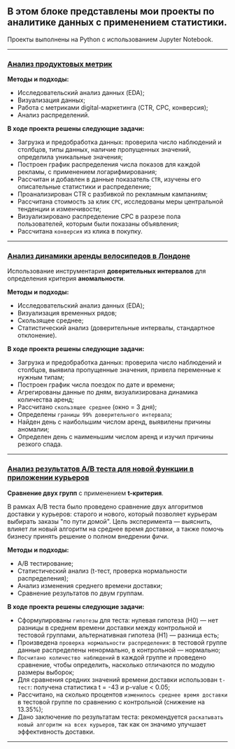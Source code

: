 ## В этом блоке представлены мои проекты по аналитике данных с применением статистики.

Проекты выполнены на Python с использованием Jupyter Notebook. 

<hr>

### [Анализ продуктовых метрик](https://github.com/ElenaAnalyst/projects_using_statistics/blob/main/Analysis_product_metrics.ipynb)

**Методы и подходы:**

- Исследовательский анализ данных (EDA);
- Визуализация данных;
- Работа с метриками digital-маркетинга (CTR, CPC, конверсия);
- Анализ распределений.

**В ходе проекта решены следующие задачи:**

- Загрузка и предобработка данных: проверила число наблюдений и столбцов, типы данных, наличие пропущенных значений, определила уникальные значения;
- Построен график распределения числа показов для каждой рекламы, с применением логарифмирования;
- Рассчитан и добавлен в данные показатель `CTR`, изучены его описательные статистики и распределение;
- Проанализирован CTR с разбивкой по рекламным кампаниям;
- Рассчитана стоимость за клик `CPC`, исследованы меры центральной тенденции и изменчивости;
- Визуализировано распределение CPC в разрезе пола пользователей, которым были показаны объявления;
- Рассчитана `конверсия` из клика в покупку.

<hr>

### [Анализ динамики аренды велосипедов в Лондоне](https://github.com/ElenaAnalyst/projects_using_statistics/blob/main/Analysis_rental_dynamics.ipynb)

Использование инструментария **доверительных интервалов** для определения критерия **аномальности**.

**Методы и подходы:**

- Исследовательский анализ данных (EDA);
- Визуализация временных рядов;
- Скользящее среднее;
- Статистический анализ (доверительные интервалы, стандартное отклонение).

**В ходе проекта решены следующие задачи:**

- Загрузка и предобработка данных: проверила число наблюдений и столбцов, выявила пропущенные значения, привела переменные к нужным типам;
- Построен график числа поездок по дате и времени;
- Агрегированы данные по дням, визуализирована динамика количества аренд;
- Рассчитано `скользящее среднее` (окно = 3 дня);
- Определены `границы 99% доверительного интервала`;
- Найден день с наибольшим числом аренд, выявилены причины аномалии;
- Определен день с наименьшим числом аренд и изучил причины резкого спада.

<hr>

### [Анализ результатов A/B теста для новой функции в приложении курьеров](https://github.com/ElenaAnalyst/projects_using_statistics/blob/main/ABtest_results.ipynb)
**Сравнение двух групп** с применением **t-критерия**.

В рамках A/B теста было проведено сравнение двух алгоритмов доставки у курьеров: старого и нового, который позволяет курьерам выбирать заказы "по пути домой". Цель эксперимента — выяснить, влияет ли новый алгоритм на среднее время доставки, а также помочь бизнесу принять решение о полном внедрении фичи.

**Методы и подходы:**

- A/B тестирование;
- Статистический анализ (t-тест, проверка нормальности распределения);
- Анализ изменения среднего времени доставки;
- Сравнение результатов по двум группам.

**В ходе проекта решены следующие задачи:**
- Сформулированы `гипотезы` для теста: нулевая гипотеза (H0) — нет разницы в среднем времени доставки между контрольной и тестовой группами, альтернативная гипотеза (H1) — разница есть;
- Произведена `проверка нормальности распределения`: в тестовой группе данные распределены ненормально, в контрольной — нормально;
- `Посчитано количество наблюдений` в каждой группе и проведено сравнение, чтобы определить, насколько отличаются по модулю размеры выборок;
- Для сравнения средних значений времени доставки использован `t-тест`: получена статистика t = -43 и p-value < 0.05;
- Рассчитано, на сколько процентов `изменилось среднее время доставки` в тестовой группе по сравнению с контрольной (снижение на 13.35%);
- Дано заключение по результатам теста: рекомендуется `раскатывать новый алгоритм на всех курьеров`, так как он значимо улучшает эффективность доставки.

<hr>
